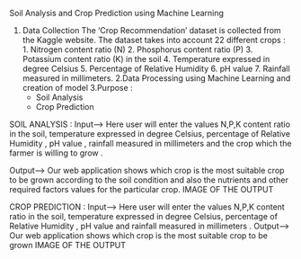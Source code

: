 Soil Analysis and Crop Prediction using Machine Learning
1. Data Collection
    The ‘Crop Recommendation’ dataset is collected from the Kaggle website. The dataset takes into
      account 22 different crops :
        1. Nitrogen content ratio (N)
        2. Phosphorus content ratio (P)
        3. Potassium content ratio (K) in the soil
        4. Temperature expressed in degree Celsius
        5. Percentage of Relative Humidity
        6. pH value
        7. Rainfall measured in millimeters.
2.Data Processing using Machine Learning and creation of model
3.Purpose :
    * Soil Analysis
    * Crop Prediction
    
    
  SOIL ANALYSIS :
  Input--> 
  Here user will enter the values N,P,K content ratio in the soil, 
  temperature expressed in degree Celsius, percentage of Relative Humidity , pH value 
, rainfall measured in millimeters and the crop which the farmer is willing to grow .

Output-->
Our web application shows which crop is the most suitable crop to be grown according to
the soil condition and also the nutrients and other required factors values for the 
particular crop.
IMAGE OF THE OUTPUT

CROP PREDICTION : 
Input-->
Here user will enter the values N,P,K content ratio in the soil, 
  temperature expressed in degree Celsius, percentage of Relative Humidity , pH value 
and rainfall measured in millimeters .
  Output-->  
  Our web application shows which crop is the most suitable crop to be grown
  IMAGE OF THE OUTPUT
  

